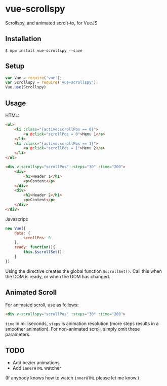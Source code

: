 # vue-scrollspy

Scrollspy, and animated scrolt-to, for VueJS

## Installation

```
$ npm install vue-scrollspy --save
```

## Setup

```js
var Vue = require('vue');
var Scrollspy = require('vue-scrollspy');
Vue.use(Scrollspy)
```

## Usage

HTML:

```html
<ul>
    <li :class="{active:scrollPos == 0}">
        <a @click="scrollPos = 0">Menu 1</a>
    </li>
    <li :class="{active:scrollPos == 1}">
        <a @click="scrollPos = 1">Menu 2</a>
    </li>
</ul>

<div v-scrollspy="scrollPos" :steps="30" :time="200">
    <div>
        <h1>Header 1</h1>
        <p>Content</p>
    </div>
    <div>
        <h1>Header 2</h1>
        <p>Content</p>
    </div>
</div>
```

Javascript:

```js
new Vue({
    data: {
        scrollPos: 0
    },
    ready: function(){
        this.$scrollSet()
    }
})
```

Using the directive creates the global function `$scrollSet()`. Call this when the DOM is ready, or when the DOM has changed.

## Animated Scroll

For animated scroll, use as follows:

```html
<div v-scrollspy="scrollPos" :steps="30" :time="200">
```

`time` in milliseconds, `steps` is animation resolution (more steps results in a smoother animation). For non-animated scroll, simply omit these parameters.

## TODO

- Add bezier animations
- Add `innerHTML` watcher

(If anybody knows how to watch `innerHTML` please let me know.)
